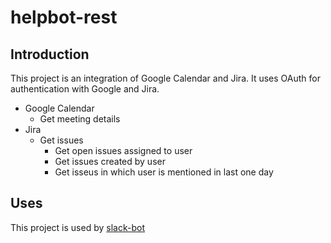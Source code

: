 # helpbot-rest

## Introduction ##
This project is an integration of Google Calendar and Jira.  It uses OAuth for authentication with Google and Jira.


* Google Calendar 
  * Get meeting details 
* Jira
  * Get issues
    * Get open issues assigned to user 
    * Get issues created by user
    * Get isseus in which user is mentioned in last one day
    
    
## Uses ##
This  project is used by [slack-bot](https://github.com/abid-khan/slack-bot)
